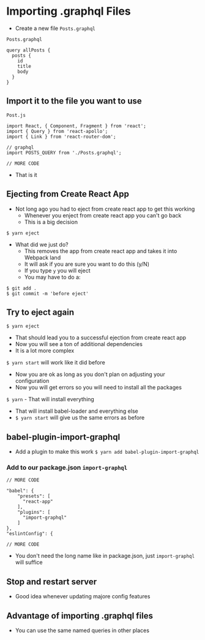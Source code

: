 # Importing .graphql Files
* Create a new file `Posts.graphql`

`Posts.graphql`

```
query allPosts {
  posts {
    id
    title
    body
  }
}
```

## Import it to the file you want to use

`Post.js`

```
import React, { Component, Fragment } from 'react';
import { Query } from 'react-apollo';
import { Link } from 'react-router-dom';

// graphql
import POSTS_QUERY from './Posts.graphql';

// MORE CODE
```

* That is it

## Ejecting from Create React App
* Not long ago you had to eject from create react app to get this working
    - Whenever you enject from create react app you can't go back
    - This is a big decision

`$ yarn eject`

* What did we just do?
    - This removes the app from create react app and takes it into Webpack land
    - It will ask if you are sure you want to do this (y/N)
    - If you type `y` you will eject
    - You may have to do a:

```
$ git add .
$ git commit -m 'before eject'
```

## Try to eject again
`$ yarn eject`

* That should lead you to a successful ejection from create react app
* Now you will see a ton of additional dependencies
* It is a lot more complex

`$ yarn start` will work like it did before

* Now you are ok as long as you don't plan on adjusting your configuration
* Now you will get errors so you will need to install all the packages

`$ yarn` - That will install everything

* That will install babel-loader and everything else
* `$ yarn start` will give us the same errors as before

## babel-plugin-import-graphql
* Add a plugin to make this work
`$ yarn add babel-plugin-import-graphql`

### Add to our package.json `import-graphql`
```
// MORE CODE

"babel": {
    "presets": [
      "react-app"
    ],
    "plugins": [
      "import-graphql"
    ]
},
"eslintConfig": {

// MORE CODE
```

* You don't need the long name like in package.json, just `import-graphql` will suffice

## Stop and restart server
* Good idea whenever updating majore config features

## Advantage of importing .graphql files
* You can use the same named queries in other places

